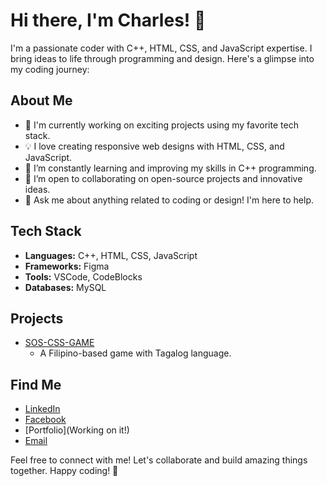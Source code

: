 # Hi there, I'm Charles! 👋

I'm a passionate coder with C++, HTML, CSS, and JavaScript expertise. I bring ideas to life through programming and design. Here's a glimpse into my coding journey:

## About Me

- 🚀 I'm currently working on exciting projects using my favorite tech stack.
- 💡 I love creating responsive web designs with HTML, CSS, and JavaScript.
- 🌱 I’m constantly learning and improving my skills in C++ programming.
- 👯 I’m open to collaborating on open-source projects and innovative ideas.
- 💬 Ask me about anything related to coding or design! I'm here to help.

## Tech Stack

- **Languages:** C++, HTML, CSS, JavaScript
- **Frameworks:** Figma
- **Tools:** VSCode, CodeBlocks
- **Databases:** MySQL

## Projects

- [SOS-CSS-GAME](https://charuzu28.github.io/CSS-SOS-GAME/)
  - A Filipino-based game with Tagalog language.

## Find Me

- [LinkedIn](https://www.linkedin.com/in/yourusername/)
- [Facebook](https://www.facebook.com/AnnoyingASF)
- [Portfolio](Working on it!)
- [Email](mailto:charlesmarfil.alamares@gmail.com)

Feel free to connect with me! Let's collaborate and build amazing things together. Happy coding! 🚀
